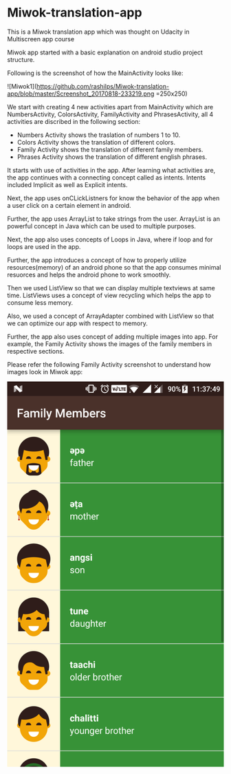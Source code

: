 # Miwok-translation-app
This is a Miwok translation app which was thought on Udacity in Multiscreen app course

Miwok app started with a basic explanation on android studio project structure.

Following is the screenshot of how the MainActivity looks like:

![Miwok1](https://github.com/rashilps/Miwok-translation-app/blob/master/Screenshot_20170818-233219.png =250x250)

We start with creating 4 new activities apart from MainActivity which are NumbersActivity, ColorsActivity, FamilyActivity and PhrasesActivity, all 4 activities are discribed in the following section:

* Numbers Activity shows the traslation of numbers 1 to 10.
* Colors Activity shows the translation of different colors.
* Family Activity shows the translation of different family members.
* Phrases Activity shows the translation of different english phrases. 

It starts with use of activities in the app. After learning what activities are, the app continues with a connecting concept called as intents. Intents included Implicit as well as Explicit intents.

Next, the app uses onCLickListners for know the behavior of the app when a user click on a certain element in android.

Further, the app uses ArrayList to take strings from the user. ArrayList is an powerful concept in Java which can be used to multiple purposes.

Next, the app also uses concepts of Loops in Java, where if loop and for loops are used in the app.

Further, the app introduces a concept of how to properly utilize resources(memory) of an android phone so that the app consumes minimal resuorces and helps the android phone to work smoothly.

Then we used ListView so that we can display multiple textviews at same time. ListViews uses a concept of view recycling which helps the app to consume less memory.

Also, we used a concept of ArrayAdapter combined with ListView so that we can optimize our app with respect to memory.

Further, the app also uses concept of adding multiple images into app. For example, the Family Activity shows the images of the family members in respective sections.

Please refer the following Family Activity screenshot to understand how images look in Miwok app:

![Miwok1](https://github.com/rashilps/Miwok-translation-app/blob/master/Screenshot%20(18-Aug-2017%2011-37-49%20PM).png)


